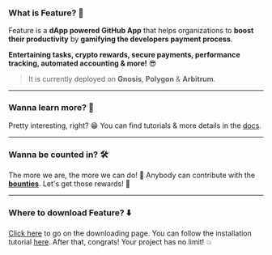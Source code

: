 ### What is Feature? 🤔

Feature is a **dApp powered GitHub App** that helps organizations to
**boost their productivity** by **gamifying the developers payment process**.

**Entertaining tasks, crypto rewards, secure payments, performance
tracking, automated accounting & more!** 😎

> It is currently deployed on **Gnosis**, **Polygon** & **Arbitrum**.

___

### Wanna learn more? 📖

Pretty interesting, right? 😁 You can find tutorials & more details in the
[docs](https://docs.feature.sh).

___

### Wanna be counted in? 🛠️

The more we are, the more we can do! 💪 Anybody can contribute with the
**[bounties](https://github.com/feature-sh/bounties)**. Let's get those
rewards! 🤑

___

### Where to download Feature? ⬇️

[Click here](https://beta.v1.evm.app.feature.sh/) to go on the downloading
page. You can follow the installation tutorial
[here](https://docs.feature.sh/#getting-started). After that, congrats! Your
project has no limit! 💥
